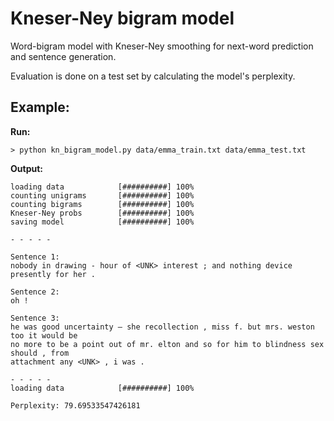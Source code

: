 # Kneser-Ney bigram model

Word-bigram model with Kneser-Ney smoothing for next-word prediction and sentence generation.

Evaluation is done on a test set by calculating the model's perplexity.

## Example:

**Run:**
```
> python kn_bigram_model.py data/emma_train.txt data/emma_test.txt 
```

**Output:**
```
loading data            [##########] 100%
counting unigrams       [##########] 100%
counting bigrams        [##########] 100%
Kneser-Ney probs        [##########] 100%   
saving model            [##########] 100%

- - - - -

Sentence 1:
nobody in drawing - hour of <UNK> interest ; and nothing device presently for her .

Sentence 2:
oh !

Sentence 3:
he was good uncertainty — she recollection , miss f. but mrs. weston too it would be  
no more to be a point out of mr. elton and so for him to blindness sex should , from  
attachment any <UNK> , i was .

- - - - -
loading data            [##########] 100%

Perplexity: 79.69533547426181
```
